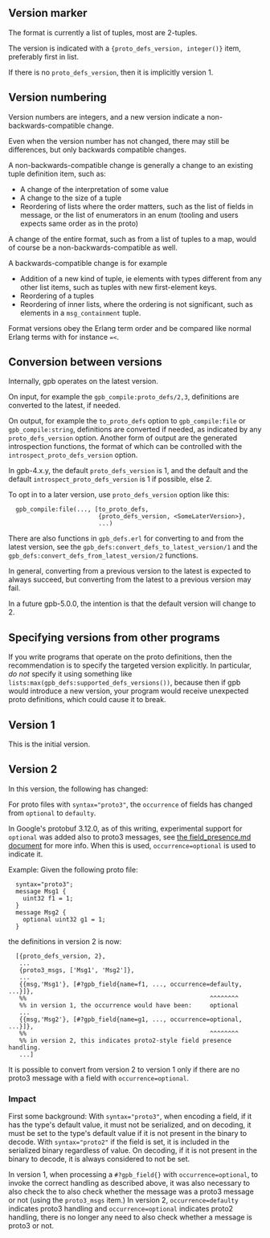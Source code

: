 Version marker
--------------

The format is currently a list of tuples, most are 2-tuples.

The version is indicated with a `{proto_defs_version, integer()}` item,
preferably first in list.

If there is no `proto_defs_version`, then it is implicitly version 1.

Version numbering
-----------------

Version numbers are integers, and a new version indicate a
non-backwards-compatible change.

Even when the version number has not changed, there may still
be differences, but only backwards compatible changes.

A non-backwards-compatible change is generally a change to an
existing tuple definition item, such as:

* A change of the interpretation of some value
* A change to the size of a tuple
* Reordering of lists where the order matters, such as
  the list of fields in message, or the list of enumerators
  in an enum (tooling and users expects same order as in
  the proto)

A change of the entire format, such as from a list of tuples to a
map, would of course be a non-backwards-compatible as well.

A backwards-compatible change is for example

* Addition of a new kind of tuple, ie elements with types
  different from any other list items, such as tuples with
  new first-element keys.
* Reordering of a tuples
* Reordering of inner lists, where the ordering is not
  significant, such as elements in a `msg_containment`
  tuple.

Format versions obey the Erlang term order and be compared like
normal Erlang terms with for instance `=<`.

Conversion between versions
---------------------------

Internally, gpb operates on the latest version.

On input, for example the `gpb_compile:proto_defs/2,3`, definitions are
converted to the latest, if needed.

On output, for example the `to_proto_defs` option to `gpb_compile:file` or
`gpb_compile:string`, definitions are converted if needed, as indicated
by any `proto_defs_version` option.  Another form of output are the
generated introspection functions, the format of which can be
controlled with the `introspect_proto_defs_version` option.

In gpb-4.x.y, the default `proto_defs_version` is 1, and the default
and the default `introspect_proto_defs_version` is 1 if possible, else 2.

To opt in to a later version, use `proto_defs_version` option like this:
```
  gpb_compile:file(..., [to_proto_defs,
                         {proto_defs_version, <SomeLaterVersion>},
                         ...)
```

There are also functions in `gpb_defs.erl` for converting to and from
the latest version, see the `gpb_defs:convert_defs_to_latest_version/1`
and the `gpb_defs:convert_defs_from_latest_version/2` functions.

In general, converting from a previous version to the latest is
expected to always succeed, but converting from the latest to a
previous version may fail.

In a future gpb-5.0.0, the intention is that the default version
will change to 2.

Specifying versions from other programs
---------------------------------------

If you write programs that operate on the proto definitions, then the
recommendation is to specify the targeted version explicitly.
In particular, _do not_ specify it using something like
`lists:max(gpb_defs:supported_defs_versions())`, because then if gpb would
introduce a new version, your program would receive unexpected proto
definitions, which could cause it to break.

Version 1
---------

This is the initial version.

Version 2
---------

In this version, the following has changed:

For proto files with `syntax="proto3"`, the `occurrence` of fields has
changed from `optional` to `defaulty`.

In Google's protobuf 3.12.0, as of this writing, experimental support for
`optional` was added also to proto3 messages, see [the field_presence.md document](https://github.com/protocolbuffers/protobuf/blob/v3.12.0/docs/field_presence.md)
for more info.  When this is used, `occurrence=optional` is used
to indicate it.

Example: Given the following proto file:
```
  syntax="proto3";
  message Msg1 {
    uint32 f1 = 1;
  }
  message Msg2 {
    optional uint32 g1 = 1;
  }
  ```
the definitions in version 2 is now:
```
  [{proto_defs_version, 2},
   ...
   {proto3_msgs, ['Msg1', 'Msg2']},
   ...
   {{msg,'Msg1'}, [#?gpb_field{name=f1, ..., occurrence=defaulty, ...}]},
   %%                                                   ^^^^^^^^
   %% in version 1, the occurrence would have been:     optional
   ...
   {{msg,'Msg2'}, [#?gpb_field{name=g1, ..., occurrence=optional, ...}]},
   %%                                                   ^^^^^^^^
   %% in version 2, this indicates proto2-style field presence handling.
   ...]
```

It is possible to convert from version 2 to version 1 only if there
are no proto3 message with a field with `occurrence=optional`.

### Impact

First some background: With `syntax="proto3"`, when encoding a
field, if it has the type's default value, it must not be serialized,
and on decoding, it must be set to the type's default value if it is
not present in the binary to decode. With `syntax="proto2"` if the
field is set, it is included in the serialized binary regardless of
value.  On decoding, if it is not present in the binary to decode, it
is always considered to not be set.

In version 1, when processing a `#?gpb_field{}` with
`occurrence=optional`, to invoke the correct handling as described
above, it was also necessary to also check the to also check whether
the message was a proto3 message or not (using the `proto3_msgs`
item.)  In version 2, `occurrence=defaulty` indicates proto3 handling
and `occurrence=optional` indicates proto2 handling, there is no longer
any need to also check whether a message is proto3 or not.
